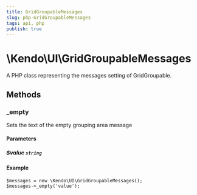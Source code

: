 ```yaml
---
title: GridGroupableMessages
slug: php-GridGroupableMessages
tags: api, php
publish: true
---
```


# \Kendo\UI\GridGroupableMessages

A PHP class representing the messages setting of GridGroupable.


## Methods

### _empty
Sets the text of the empty grouping area message
#### Parameters

##### $value `string`



#### Example 
    $messages = new \Kendo\UI\GridGroupableMessages();
    $messages->_empty('value');

